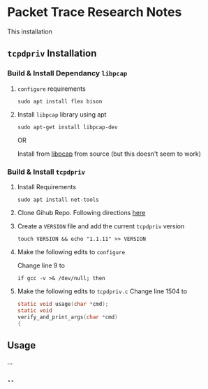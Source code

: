 # Packet Trace Research Notes

This installation 

## `tcpdpriv` Installation
### Build & Install Dependancy `libpcap`
1. `configure` requirements
    ```shell
    sudo apt install flex bison
    ```
2. Install `libpcap` library using apt
    ```shell
    sudo apt-get install libpcap-dev
    ```
    OR

    Install from [libpcap](https://github.com/the-tcpdump-group/libpcap) from source (but this doesn't seem to work)
### Build & Install `tcpdpriv`
1. Install Requirements
    ```shell
    sudo apt install net-tools
    ```
2. Clone Gihub Repo. Following directions [here](https://fly.isti.cnr.it/software/tcpdpriv/)
3. Create a `VERSION` file and add the current `tcpdpriv` version
    ```shell
    touch VERSION && echo "1.1.11" >> VERSION
    ```
4. Make the following edits to `configure`

    Change line 9 to
    ```shell
    if gcc -v >& /dev/null; then
    ```
5. Make the following edits to `tcpdpriv.c`
    Change line 1504 to
    ```c
    static void usage(char *cmd);
    static void
    verify_and_print_args(char *cmd)
    {
    ```
## Usage
...
## ``
